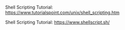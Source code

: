 Shell Scripting Tutorial: https://www.tutorialspoint.com/unix/shell_scripting.htm

Shell Scripting Tutorial: https://www.shellscript.sh/
